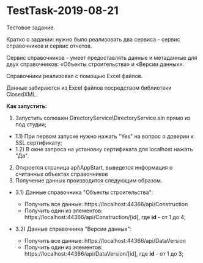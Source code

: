 ﻿# TestTask-2019-08-21

Тестовое задание.

Кратко о задании: нужно было реализовать два сервиса - сервис справочников и сервис отчетов.

Сервис справочников - умеет предоставлять данные 
и метаданные для двух справочников: «Объекты строительства» и «Версии данных».

Справочники реализовал с помощью Excel файлов.

Данные забираются из Excel файлов посредством библиотеки ClosedXML.


**Как запустить:**

1) Запустить солюшен DirectoryService\DirectoryService.sln прямо из под студии;
- 1.1) При первом запуске нужно нажать "Yes" на вопрос о доверии к SSL сертификату;
- 1.2) В окне запроса на установку сертификата для localhost нажать "Да".
   
2) Откроется страница api\AppStart, выведется информация о считанных объектах справочников
3) Получение данных производится следующим образом.
- 3.1) Данные справочника "Объекты строительства":
  - Получить все данные: https://localhost:44366/api/Construction
  - Получить один из элементов: https://localhost:44366/api/Construction/[id], 
												где **id** - от 1 до 4;
												
- 3.2) Данные справочника "Версии данных":
  - Получить все данные: https://localhost:44366/api/DataVersion
  - Получить один из элементов: https://localhost:44366/api/DataVersion/[id], 
												где **id** - от 1 до 3;
	   